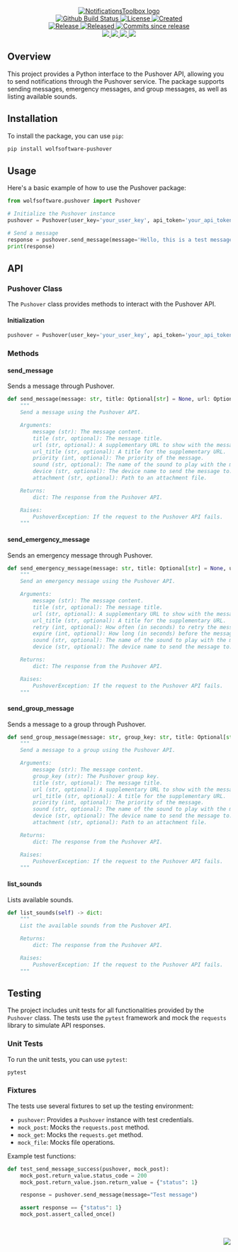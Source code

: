 <!-- markdownlint-disable -->
<p align="center">
    <a href="https://github.com/NotificationsToolbox/">
        <img src="https://cdn.wolfsoftware.com/assets/images/github/organisations/notificationstoolbox/black-and-white-circle-256.png" alt="NotificationsToolbox logo" />
    </a>
    <br />
    <a href="https://github.com/NotificationsToolbox/pushover-package/actions/workflows/cicd.yml">
        <img src="https://img.shields.io/github/actions/workflow/status/NotificationsToolbox/pushover-package/cicd.yml?branch=master&label=build%20status&style=for-the-badge" alt="Github Build Status" />
    </a>
    <a href="https://github.com/NotificationsToolbox/pushover-package/blob/master/LICENSE.md">
        <img src="https://img.shields.io/github/license/NotificationsToolbox/pushover-package?color=blue&label=License&style=for-the-badge" alt="License">
    </a>
    <a href="https://github.com/NotificationsToolbox/pushover-package">
        <img src="https://img.shields.io/github/created-at/NotificationsToolbox/pushover-package?color=blue&label=Created&style=for-the-badge" alt="Created">
    </a>
    <br />
    <a href="https://github.com/NotificationsToolbox/pushover-package/releases/latest">
        <img src="https://img.shields.io/github/v/release/NotificationsToolbox/pushover-package?color=blue&label=Latest%20Release&style=for-the-badge" alt="Release">
    </a>
    <a href="https://github.com/NotificationsToolbox/pushover-package/releases/latest">
        <img src="https://img.shields.io/github/release-date/NotificationsToolbox/pushover-package?color=blue&label=Released&style=for-the-badge" alt="Released">
    </a>
    <a href="https://github.com/NotificationsToolbox/pushover-package/releases/latest">
        <img src="https://img.shields.io/github/commits-since/NotificationsToolbox/pushover-package/latest.svg?color=blue&style=for-the-badge" alt="Commits since release">
    </a>
    <br />
    <a href="https://github.com/NotificationsToolbox/pushover-package/blob/master/.github/CODE_OF_CONDUCT.md">
        <img src="https://img.shields.io/badge/Code%20of%20Conduct-blue?style=for-the-badge" />
    </a>
    <a href="https://github.com/NotificationsToolbox/pushover-package/blob/master/.github/CONTRIBUTING.md">
        <img src="https://img.shields.io/badge/Contributing-blue?style=for-the-badge" />
    </a>
    <a href="https://github.com/NotificationsToolbox/pushover-package/blob/master/.github/SECURITY.md">
        <img src="https://img.shields.io/badge/Report%20Security%20Concern-blue?style=for-the-badge" />
    </a>
    <a href="https://github.com/NotificationsToolbox/pushover-package/issues">
        <img src="https://img.shields.io/badge/Get%20Support-blue?style=for-the-badge" />
    </a>
</p>

## Overview

This project provides a Python interface to the Pushover API, allowing you to send notifications through the Pushover service. The package
supports sending messages, emergency messages, and group messages, as well as listing available sounds.

## Installation

To install the package, you can use `pip`:

```bash
pip install wolfsoftware-pushover
```

## Usage

Here's a basic example of how to use the Pushover package:

```python
from wolfsoftware.pushover import Pushover

# Initialize the Pushover instance
pushover = Pushover(user_key='your_user_key', api_token='your_api_token')

# Send a message
response = pushover.send_message(message='Hello, this is a test message!')
print(response)
```

## API

### Pushover Class

The `Pushover` class provides methods to interact with the Pushover API. 

#### Initialization

```python
pushover = Pushover(user_key='your_user_key', api_token='your_api_token')
```

### Methods

#### send_message

Sends a message through Pushover.

```python
def send_message(message: str, title: Optional[str] = None, url: Optional[str] = None, url_title: Optional[str] = None, priority: Optional[int] = 0, sound: Optional[str] = None, device: Optional[str] = None, attachment: Optional[str] = None) -> dict:
    """
    Send a message using the Pushover API.

    Arguments:
        message (str): The message content.
        title (str, optional): The message title.
        url (str, optional): A supplementary URL to show with the message.
        url_title (str, optional): A title for the supplementary URL.
        priority (int, optional): The priority of the message.
        sound (str, optional): The name of the sound to play with the message.
        device (str, optional): The device name to send the message to.
        attachment (str, optional): Path to an attachment file.

    Returns:
        dict: The response from the Pushover API.

    Raises:
        PushoverException: If the request to the Pushover API fails.
    """
```

#### send_emergency_message

Sends an emergency message through Pushover.

```python
def send_emergency_message(message: str, title: Optional[str] = None, url: Optional[str] = None, url_title: Optional[str] = None, retry: Optional[int] = 30, expire: Optional[int] = 3600, sound: Optional[str] = None, device: Optional[str] = None) -> Dict:
    """
    Send an emergency message using the Pushover API.

    Arguments:
        message (str): The message content.
        title (str, optional): The message title.
        url (str, optional): A supplementary URL to show with the message.
        url_title (str, optional): A title for the supplementary URL.
        retry (int, optional): How often (in seconds) to retry the message.
        expire (int, optional): How long (in seconds) before the message expires.
        sound (str, optional): The name of the sound to play with the message.
        device (str, optional): The device name to send the message to.

    Returns:
        dict: The response from the Pushover API.

    Raises:
        PushoverException: If the request to the Pushover API fails.
    """
```

#### send_group_message

Sends a message to a group through Pushover.

```python
def send_group_message(message: str, group_key: str, title: Optional[str] = None, url: Optional[str] = None, url_title: Optional[str] = None, priority: Optional[int] = 0, sound: Optional[str] = None, device: Optional[str] = None, attachment: Optional[str] = None) -> Dict:
    """
    Send a message to a group using the Pushover API.

    Arguments:
        message (str): The message content.
        group_key (str): The Pushover group key.
        title (str, optional): The message title.
        url (str, optional): A supplementary URL to show with the message.
        url_title (str, optional): A title for the supplementary URL.
        priority (int, optional): The priority of the message.
        sound (str, optional): The name of the sound to play with the message.
        device (str, optional): The device name to send the message to.
        attachment (str, optional): Path to an attachment file.

    Returns:
        dict: The response from the Pushover API.

    Raises:
        PushoverException: If the request to the Pushover API fails.
    """
```

#### list_sounds

Lists available sounds.

```python
def list_sounds(self) -> dict:
    """
    List the available sounds from the Pushover API.

    Returns:
        dict: The response from the Pushover API.

    Raises:
        PushoverException: If the request to the Pushover API fails.
    """
```

## Testing

The project includes unit tests for all functionalities provided by the `Pushover` class. The tests use the `pytest` framework and mock
the `requests` library to simulate API responses.

### Unit Tests

To run the unit tests, you can use `pytest`:

```bash
pytest
```

### Fixtures

The tests use several fixtures to set up the testing environment:

- `pushover`: Provides a `Pushover` instance with test credentials.
- `mock_post`: Mocks the `requests.post` method.
- `mock_get`: Mocks the `requests.get` method.
- `mock_file`: Mocks file operations.

Example test functions:

```python
def test_send_message_success(pushover, mock_post):
    mock_post.return_value.status_code = 200
    mock_post.return_value.json.return_value = {"status": 1}

    response = pushover.send_message(message="Test message")

    assert response == {"status": 1}
    mock_post.assert_called_once()
```

<br />
<p align="right"><a href="https://wolfsoftware.com/"><img src="https://img.shields.io/badge/Created%20by%20Wolf%20on%20behalf%20of%20Wolf%20Software-blue?style=for-the-badge" /></a></p>
